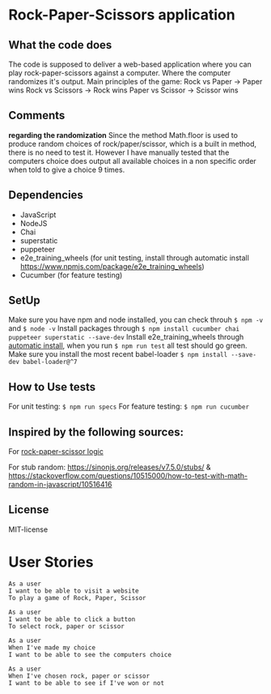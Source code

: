 # Rock-Paper-Scissors application

## What the code does
The code is supposed to deliver a web-based application where you can play rock-paper-scissors against a computer. Where the computer randomizes it's output. 
Main principles of the game:
Rock vs Paper -> Paper wins
Rock vs Scissors -> Rock wins
Paper vs Scissor -> Scissor wins

## Comments
**regarding the randomization**
Since the method Math.floor is used to produce random choices of rock/paper/scissor, which is a built in method, there is no need to test it. However I have manually tested that the computers choice does output all available choices in a non specific order when told to give a choice 9 times. 

## Dependencies
- JavaScript
- NodeJS
- Chai
- superstatic
- puppeteer
- e2e_training_wheels (for unit testing, install through automatic install https://www.npmjs.com/package/e2e_training_wheels)
- Cucumber (for feature testing)

## SetUp
Make sure you have npm and node installed, you can check throuh `$ npm -v` and `$ node -v`
Install packages through `$ npm install cucumber chai puppeteer superstatic --save-dev`
Install e2e_training_wheels through [automatic install](https://www.npmjs.com/package/e2e_training_wheels), when you run `$ npm run test` all test should go green. 
Make sure you install the most recent babel-loader `$ npm install --save-dev babel-loader@^7`

## How to Use tests

For unit testing: `$ npm run specs`
For feature testing: `$ npm run cucumber`

## Inspired by the following sources:
For [rock-paper-scissor logic](https://stackoverflow.com/questions/11377117/rock-paper-scissors-determine-win-loss-tie-using-math)

For stub random: https://sinonjs.org/releases/v7.5.0/stubs/ &  https://stackoverflow.com/questions/10515000/how-to-test-with-math-random-in-javascript/10516416

## License
MIT-license

# User Stories
```
As a user
I want to be able to visit a website
To play a game of Rock, Paper, Scissor
```
```
As a user
I want to be able to click a button
To select rock, paper or scissor
```
```
As a user
When I've made my choice
I want to be able to see the computers choice
```
```
As a user
When I've chosen rock, paper or scissor
I want to be able to see if I've won or not
```